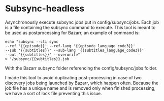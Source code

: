 # Subsync-headless

Asynchronously execute subsync jobs put in config/subsync/jobs. 
Each job is a file containing the subsync command to execute.
This tool is meant to be used as postprocessing for Bazarr, an example of command is:
```
echo "subsync --cli sync 
--ref '{{episode}}' --ref-lang '{{episode_language_code3}}'
--sub '{{subtitles}}' --sub-lang '{{subtitles_language_code3}}'
--out '{{subtitles}}' --overwrite" 
> '/subsync/{{subtitles}}.job
```
With the Bazarr subsync folder referencing the config/subsync/jobs folder.

I made this tool to avoid duplicating post-processing in case of two discovery jobs being launched by Bazarr, which happen often.
Because the job file has a unique name and is removed only when finished processing, we have a sort of lock file preventing this issue.